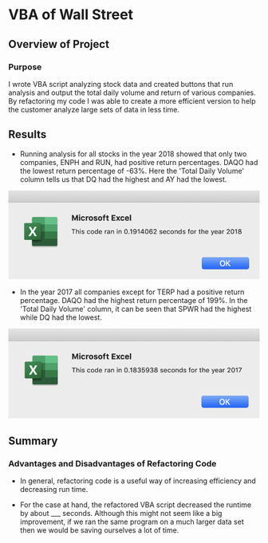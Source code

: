 # VBA of Wall Street

## Overview of Project

### Purpose
I wrote VBA script analyzing stock data and created buttons that run analysis and output the total daily volume and return of various companies. By refactoring my code I was able to create a more efficient version to help the customer analyze large sets of data in less time.

## Results
- Running analysis for all stocks in the year 2018 showed that only two companies, ENPH and RUN, had positive return percentages. DAQO had the lowest return percentage of -63%. Here the 'Total Daily Volume' column tells us that DQ had the highest and AY had the lowest.

![](https://github.com/npantfoerder/stock-analysis/blob/master/resources/VBA_Challenge_2018.png)

- In the year 2017 all companies except for TERP had a positive return percentage. DAQO had the highest return percentage of 199%. In the 'Total Daily Volume' column, it can be seen that SPWR had the highest while DQ had the lowest.

![](https://github.com/npantfoerder/stock-analysis/blob/master/resources/VBA_Challenge_2017.png)

## Summary

### Advantages and Disadvantages of Refactoring Code
- In general, refactoring code is a useful way of increasing efficiency and decreasing run time. 

- For the case at hand, the refactored VBA script decreased the runtime by about ___ seconds. Although this might not seem like a big improvement, if we ran the same program on a much larger data set then we would be saving ourselves a lot of time. 
